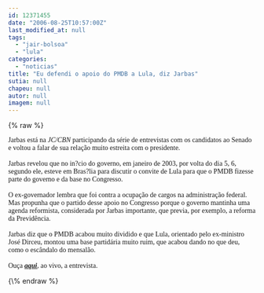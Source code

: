 ```yaml
---
id: 12371455
date: "2006-08-25T10:57:00Z"
last_modified_at: null
tags:
  - "jair-bolsoa"
  - "lula"
categories:
  - "noticias"
title: "Eu defendi o apoio do PMDB a Lula, diz Jarbas"
sutia: null
chapeu: null
autor: null
imagem: null
---
```

{\% raw %}
<p><FONT face=Verdana>Jarbas está na <EM>JC/CBN</EM> participando da série de entrevistas com os candidatos ao Senado e voltou a falar de sua relação muito estreita com o presidente.<BR><BR>Jarbas revelou que no in?cio do governo, em janeiro de 2003, por volta do dia 5, 6, segundo ele, esteve em Bras?lia para discutir o convite de Lula para que o PMDB fizesse parte do governo e da base no Congresso.<BR><BR>O ex-governador lembra que foi contra a ocupação de cargos na administração federal. Mas propunha que o partido desse apoio no Congresso porque o governo mantinha uma agenda reformista, considerada por Jarbas importante, que previa, por exemplo, a reforma da Previdência.<BR><BR>Jarbas diz que o PMDB acabou muito dividido e que Lula, orientado pelo ex-ministro José Dirceu,&nbsp;montou uma base partidária muito ruim, que acabou dando no que deu, como o escândalo do mensalão.<BR><BR>Ouça <STRONG><EM><U><A href=\"https://jc3.uol.com.br/cbnrecife/\" target=_blank>aqui</A></U></EM></STRONG>, ao vivo, a entrevista.</FONT> </p>
{\% endraw %}